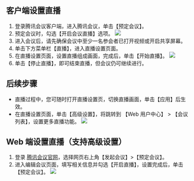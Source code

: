 ## 客户端设置直播
1. 登录腾讯会议客户端，进入腾讯会议，单击【预定会议】。
2. 预定会议时，勾选【开启会议直播】选项。
![](https://main.qcloudimg.com/raw/67c74fc1df870180c1ed2ad8efee4121.png)
3. 进入会议后，请先确保会议中至少一名参会者已打开视频或开启共享屏幕。
4. 单击下方菜单栏【直播】，进入直播设置页面。
5. 在直播设置页面，设置直播组成画面，完成后，单击【开始直播】。
![](https://main.qcloudimg.com/raw/92fb7e015d2062551a8da135cf238daa.jpg)
6. 单击【停止直播】，即可结束直播，但会议仍可继续进行。

## 后续步骤
- 直播过程中，您可随时打开直播设置页，切换直播画面，单击【应用】后生效。
- 在直播设置页面，单击【高级设置】，将跳转到 【Web 用户中心】 > 【会议列表】，设置更多直播功能。
![](https://main.qcloudimg.com/raw/6db7e9d364e6b498da8f4a30fd180cf8.jpg)



## Web 端设置直播（支持高级设置）
1. 登录 [腾讯会议官网](https://meeting.tencent.com/)，选择网页右上角【发起会议】>【预定会议】。
2. 进入编辑会议页面，填写相关信息并勾选【开启直播】，设置完成后，单击【预定会议】。
![](https://main.qcloudimg.com/raw/0f60bbd8022b957cc84e77af203f81b2.jpg)


